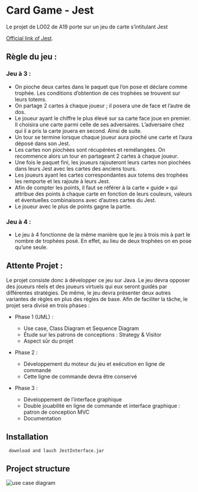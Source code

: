 # Card Game - Jest

 Le projet de LO02 de A19 porte sur un jeu de carte s’intitulant Jest

[Official link of Jest](http://www.goodlittlegames.co.uk/games/07-jest.html). 
## Règle du jeu :

###  Jeu à 3 :
- On pioche deux cartes dans le paquet que l’on pose et déclare comme trophée. Les conditions d’obtention de ces trophées se trouvent sur leurs totems.
- On partage 2 cartes à chaque joueur ; il posera une de face et l’autre de dos. 
- Le joueur ayant le chiffre le plus élevé sur sa carte face joue en premier. Il choisira une carte parmi celle de ses adversaires. L’adversaire chez qui il a pris la carte jouera en second. Ainsi de suite.
- Un tour se termine lorsque chaque joueur aura pioché une carte et l’aura déposé dans son Jest. 
- Les cartes non piochées sont récupérées et remélangées. On recommence alors un tour en partageant 2 cartes à chaque joueur. 
- Une fois le paquet fini, les joueurs rajouteront leurs cartes non piochées dans leurs Jest avec les cartes des anciens tours. 
- Les joueurs ayant les cartes correspondantes aux totems des trophées les remporte et les rajoute à leurs Jest. 
- Afin de compter les points, il faut se référer à la carte « guide » qui attribue des points à chaque carte en fonction de leurs couleurs, valeurs et éventuelles combinaisons avec d’autres cartes du Jest. 
- Le joueur avec le plus de points gagne la partie. 

### Jeu à 4 :
- Le jeu à 4 fonctionne de la même manière que le jeu à trois mis à part le nombre de trophées posé. En effet, au lieu de deux trophées on en pose qu’une seule.

## Attente Projet :
Le projet consiste donc à développer ce jeu sur Java. Le jeu devra opposer des joueurs réels et des joueurs virtuels qui eux seront guidés par différentes stratégies. De même, le jeu devra présenter deux autres variantes de règles en plus des règles de base. 
Afin de faciliter la tâche, le projet sera divisé en trois phases :
- Phase 1 (UML) : 
    - Use case, Class Diagram et Sequence Diagram
    -   Étude sur les patrons de conceptions : Strategy & Visitor 
    - Aspect sûr du projet 

- Phase 2 : 
    -   Développement du moteur du jeu et exécution en ligne de commande 
    - Cette ligne de commande devra être conservé 

- Phase 3 : 
    -   Développement de l’interface graphique 
    -   Double jouabilité en ligne de commande et interface graphique : patron de conception MVC
    - Documentation

## Installation
 
 ``` download and lauch JestInterface.jar```

## Project structure

 ![use case diagram](/Use_case_diagram.png)
